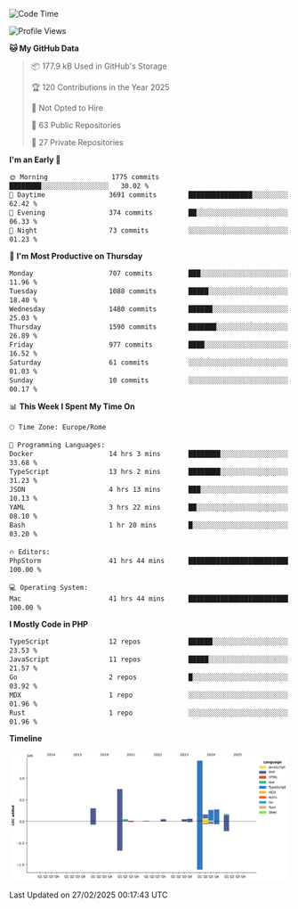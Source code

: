 <!--START_SECTION:waka-->
![Code Time](http://img.shields.io/badge/Code%20Time-5%2C701%20hrs%2018%20mins-blue)

![Profile Views](http://img.shields.io/badge/Profile%20Views-7-blue)

**🐱 My GitHub Data** 

> 📦 177.9 kB Used in GitHub's Storage 
 > 
> 🏆 120 Contributions in the Year 2025
 > 
> 🚫 Not Opted to Hire
 > 
> 📜 63 Public Repositories 
 > 
> 🔑 27 Private Repositories 
 > 
**I'm an Early 🐤** 

```text
🌞 Morning                1775 commits        ████████░░░░░░░░░░░░░░░░░   30.02 % 
🌆 Daytime                3691 commits        ████████████████░░░░░░░░░   62.42 % 
🌃 Evening                374 commits         ██░░░░░░░░░░░░░░░░░░░░░░░   06.33 % 
🌙 Night                  73 commits          ░░░░░░░░░░░░░░░░░░░░░░░░░   01.23 % 
```
📅 **I'm Most Productive on Thursday** 

```text
Monday                   707 commits         ███░░░░░░░░░░░░░░░░░░░░░░   11.96 % 
Tuesday                  1088 commits        █████░░░░░░░░░░░░░░░░░░░░   18.40 % 
Wednesday                1480 commits        ██████░░░░░░░░░░░░░░░░░░░   25.03 % 
Thursday                 1590 commits        ███████░░░░░░░░░░░░░░░░░░   26.89 % 
Friday                   977 commits         ████░░░░░░░░░░░░░░░░░░░░░   16.52 % 
Saturday                 61 commits          ░░░░░░░░░░░░░░░░░░░░░░░░░   01.03 % 
Sunday                   10 commits          ░░░░░░░░░░░░░░░░░░░░░░░░░   00.17 % 
```


📊 **This Week I Spent My Time On** 

```text
🕑︎ Time Zone: Europe/Rome

💬 Programming Languages: 
Docker                   14 hrs 3 mins       ████████░░░░░░░░░░░░░░░░░   33.68 % 
TypeScript               13 hrs 2 mins       ████████░░░░░░░░░░░░░░░░░   31.23 % 
JSON                     4 hrs 13 mins       ███░░░░░░░░░░░░░░░░░░░░░░   10.13 % 
YAML                     3 hrs 22 mins       ██░░░░░░░░░░░░░░░░░░░░░░░   08.10 % 
Bash                     1 hr 20 mins        █░░░░░░░░░░░░░░░░░░░░░░░░   03.20 % 

🔥 Editors: 
PhpStorm                 41 hrs 44 mins      █████████████████████████   100.00 % 

💻 Operating System: 
Mac                      41 hrs 44 mins      █████████████████████████   100.00 % 
```

**I Mostly Code in PHP** 

```text
TypeScript               12 repos            ██████░░░░░░░░░░░░░░░░░░░   23.53 % 
JavaScript               11 repos            █████░░░░░░░░░░░░░░░░░░░░   21.57 % 
Go                       2 repos             █░░░░░░░░░░░░░░░░░░░░░░░░   03.92 % 
MDX                      1 repo              ░░░░░░░░░░░░░░░░░░░░░░░░░   01.96 % 
Rust                     1 repo              ░░░░░░░░░░░░░░░░░░░░░░░░░   01.96 % 
```



**Timeline**

![Lines of Code chart](https://raw.githubusercontent.com/frnwtr/frnwtr/main/assets/bar_graph.png)


 Last Updated on 27/02/2025 00:17:43 UTC
<!--END_SECTION:waka-->